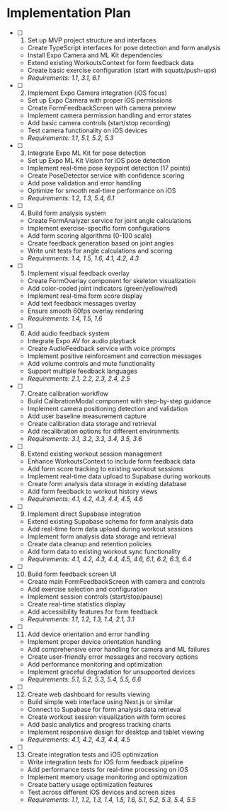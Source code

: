 # Implementation Plan

- [ ] 1. Set up MVP project structure and interfaces
  - Create TypeScript interfaces for pose detection and form analysis
  - Install Expo Camera and ML Kit dependencies
  - Extend existing WorkoutsContext for form feedback data
  - Create basic exercise configuration (start with squats/push-ups)
  - _Requirements: 1.1, 3.1, 6.1_

- [ ] 2. Implement Expo Camera integration (iOS focus)
  - Set up Expo Camera with proper iOS permissions
  - Create FormFeedbackScreen with camera preview
  - Implement camera permission handling and error states
  - Add basic camera controls (start/stop recording)
  - Test camera functionality on iOS devices
  - _Requirements: 1.1, 5.1, 5.2, 5.3_

- [ ] 3. Integrate Expo ML Kit for pose detection
  - Set up Expo ML Kit Vision for iOS pose detection
  - Implement real-time pose keypoint detection (17 points)
  - Create PoseDetector service with confidence scoring
  - Add pose validation and error handling
  - Optimize for smooth real-time performance on iOS
  - _Requirements: 1.2, 1.3, 5.4, 6.1_

- [ ] 4. Build form analysis system
  - Create FormAnalyzer service for joint angle calculations
  - Implement exercise-specific form configurations
  - Add form scoring algorithms (0-100 scale)
  - Create feedback generation based on joint angles
  - Write unit tests for angle calculations and scoring
  - _Requirements: 1.4, 1.5, 1.6, 4.1, 4.2, 4.3_

- [ ] 5. Implement visual feedback overlay
  - Create FormOverlay component for skeleton visualization
  - Add color-coded joint indicators (green/yellow/red)
  - Implement real-time form score display
  - Add text feedback messages overlay
  - Ensure smooth 60fps overlay rendering
  - _Requirements: 1.4, 1.5, 1.6_

- [ ] 6. Add audio feedback system
  - Integrate Expo AV for audio playback
  - Create AudioFeedback service with voice prompts
  - Implement positive reinforcement and correction messages
  - Add volume controls and mute functionality
  - Support multiple feedback languages
  - _Requirements: 2.1, 2.2, 2.3, 2.4, 2.5_

- [ ] 7. Create calibration workflow
  - Build CalibrationModal component with step-by-step guidance
  - Implement camera positioning detection and validation
  - Add user baseline measurement capture
  - Create calibration data storage and retrieval
  - Add recalibration options for different environments
  - _Requirements: 3.1, 3.2, 3.3, 3.4, 3.5, 3.6_

- [ ] 8. Extend existing workout session management
  - Enhance WorkoutsContext to include form feedback data
  - Add form score tracking to existing workout sessions
  - Implement real-time data upload to Supabase during workouts
  - Create form analysis data storage in existing database
  - Add form feedback to workout history views
  - _Requirements: 4.1, 4.2, 4.3, 4.4, 4.5, 4.6_

- [ ] 9. Implement direct Supabase integration
  - Extend existing Supabase schema for form analysis data
  - Add real-time form data upload during workout sessions
  - Implement form analysis data storage and retrieval
  - Create data cleanup and retention policies
  - Add form data to existing workout sync functionality
  - _Requirements: 4.1, 4.2, 4.3, 4.4, 4.5, 4.6, 6.1, 6.2, 6.3, 6.4_

- [ ] 10. Build form feedback screen UI
  - Create main FormFeedbackScreen with camera and controls
  - Add exercise selection and configuration
  - Implement session controls (start/stop/pause)
  - Create real-time statistics display
  - Add accessibility features for form feedback
  - _Requirements: 1.1, 1.2, 1.3, 1.4, 2.1, 3.1_

- [ ] 11. Add device orientation and error handling
  - Implement proper device orientation handling
  - Add comprehensive error handling for camera and ML failures
  - Create user-friendly error messages and recovery options
  - Add performance monitoring and optimization
  - Implement graceful degradation for unsupported devices
  - _Requirements: 5.1, 5.2, 5.3, 5.4, 5.5, 6.6_

- [ ] 12. Create web dashboard for results viewing
  - Build simple web interface using Next.js or similar
  - Connect to Supabase for form analysis data retrieval
  - Create workout session visualization with form scores
  - Add basic analytics and progress tracking charts
  - Implement responsive design for desktop and tablet viewing
  - _Requirements: 4.1, 4.2, 4.3, 4.4, 4.5_

- [ ] 13. Create integration tests and iOS optimization
  - Write integration tests for iOS form feedback pipeline
  - Add performance tests for real-time processing on iOS
  - Implement memory usage monitoring and optimization
  - Create battery usage optimization features
  - Test across different iOS devices and screen sizes
  - _Requirements: 1.1, 1.2, 1.3, 1.4, 1.5, 1.6, 5.1, 5.2, 5.3, 5.4, 5.5_